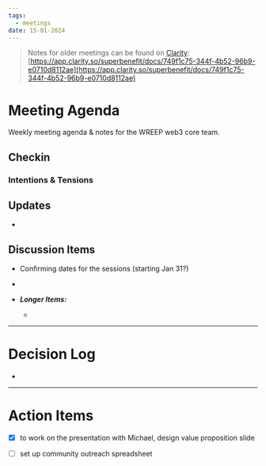 ```yaml
---
tags:
  - meetings
date: 15-01-2024
---
```


> Notes for older meetings can be found on [Clarity](https://app.clarity.so/superbenefit/docs/749f1c75-344f-4b52-96b9-e0710d8112ae):
> [https://app.clarity.so/superbenefit/docs/749f1c75-344f-4b52-96b9-e0710d8112ae](https://app.clarity.so/superbenefit/docs/749f1c75-344f-4b52-96b9-e0710d8112ae)

# Meeting Agenda

Weekly meeting agenda & notes for the WREEP web3 core team.

## Checkin

### Intentions & Tensions

## Updates

- 

## Discussion Items

-  Confirming dates for the sessions (starting Jan 31?)

- 

- **_Longer Items:_**

  -  

---

# Decision Log

- 

---

# Action Items

- [x]   to work on the presentation with Michael, design value proposition slide

- [ ]  set up community outreach spreadsheet